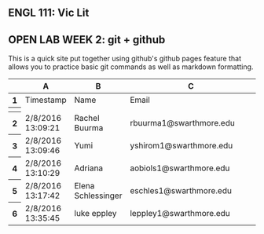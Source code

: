 ## ENGL 111: Vic Lit
## OPEN LAB WEEK 2: git + github

This is a quick site put together using github's github pages feature that allows you to practice basic git commands as well as markdown formatting.


<table class="waffle" cellspacing="0" cellpadding="0">
        <thead>
            <tr>
                <th class="row-header freezebar-vertical-handle"></th>
                <th id="386290768C0" style="width:150px" class="column-headers-background">A</th>
                <th id="386290768C1" style="width:150px" class="column-headers-background">B</th>
                <th id="386290768C2" style="width:150px" class="column-headers-background">C</th>
            </tr>
        </thead>
        <tbody>
            <tr style='height:20px;'>
                <th id="386290768R0" style="height: 20px;" class="row-headers-background">
                    <div class="row-header-wrapper" style="line-height: 20px;">1</div>
                </th>
                <td class="s0">Timestamp</td>
                <td class="s0">Name</td>
                <td class="s0">Email</td>
            </tr>
            <tr>
                <th style="height:3px" class="freezebar-cell freezebar-horizontal-handle"></th>
                <td class="freezebar-cell"></td>
                <td class="freezebar-cell"></td>
                <td class="freezebar-cell"></td>
            </tr>
            <tr style='height:20px;'>
                <th id="386290768R1" style="height: 20px;" class="row-headers-background">
                    <div class="row-header-wrapper" style="line-height: 20px;">2</div>
                </th>
                <td class="s1" dir="ltr">2/8/2016 13:09:21</td>
                <td class="s0" dir="ltr">Rachel Buurma</td>
                <td class="s2 softmerge" dir="ltr">
                    <div class="softmerge-inner" style="width: 248px; left: -1px;">rbuurma1@swarthmore.edu</div>
                </td>
            </tr>
            <tr style='height:20px;'>
                <th id="386290768R2" style="height: 20px;" class="row-headers-background">
                    <div class="row-header-wrapper" style="line-height: 20px;">3</div>
                </th>
                <td class="s1" dir="ltr">2/8/2016 13:09:46</td>
                <td class="s0" dir="ltr">Yumi</td>
                <td class="s2 softmerge" dir="ltr">
                    <div class="softmerge-inner" style="width: 248px; left: -1px;">yshirom1@swarthmore.edu</div>
                </td>
            </tr>
            <tr style='height:20px;'>
                <th id="386290768R3" style="height: 20px;" class="row-headers-background">
                    <div class="row-header-wrapper" style="line-height: 20px;">4</div>
                </th>
                <td class="s1" dir="ltr">2/8/2016 13:10:29</td>
                <td class="s0" dir="ltr">Adriana </td>
                <td class="s2 softmerge" dir="ltr">
                    <div class="softmerge-inner" style="width: 248px; left: -1px;">aobiols1@swarthmore.edu</div>
                </td>
            </tr>
            <tr style='height:20px;'>
                <th id="386290768R4" style="height: 20px;" class="row-headers-background">
                    <div class="row-header-wrapper" style="line-height: 20px;">5</div>
                </th>
                <td class="s1" dir="ltr">2/8/2016 13:17:42</td>
                <td class="s0" dir="ltr">Elena Schlessinger</td>
                <td class="s2 softmerge" dir="ltr">
                    <div class="softmerge-inner" style="width: 248px; left: -1px;">eschles1@swarthmore.edu</div>
                </td>
            </tr>
            <tr style='height:20px;'>
                <th id="386290768R5" style="height: 20px;" class="row-headers-background">
                    <div class="row-header-wrapper" style="line-height: 20px;">6</div>
                </th>
                <td class="s1" dir="ltr">2/8/2016 13:35:45</td>
                <td class="s0" dir="ltr">luke eppley</td>
                <td class="s2 softmerge" dir="ltr">
                    <div class="softmerge-inner" style="width: 248px; left: -1px;">leppley1@swarthmore.edu</div>
                </td>
            </tr>
        </tbody>
    </table>


